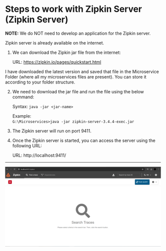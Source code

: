 # Steps to work with Zipkin Server (Zipkin Server)

**NOTE:** We do NOT need to develop an application for the Zipkin server.

Zipkin server is already available on the internet.

1) We can download the Zipkin jar file from the internet:

    URL: https://zipkin.io/pages/quickstart.html

I have downloaded the latest version and saved that file in the Microservice Folder (where all my microservices files are present). You can store it according to your folder structure.

2) We need to download the jar file and run the file using the below command:

    Syntax: `java -jar <jar-name>`
    
    Example:  
    `G:\Microservices>java -jar zipkin-server-3.4.4-exec.jar`

3) The Zipkin server will run on port 9411.

4) Once the Zipkin server is started, you can access the server using the following URL:

    URL: http://localhost:9411/

---

![Zipkin Server Dashboard](Images/Zipkin.PNG)
